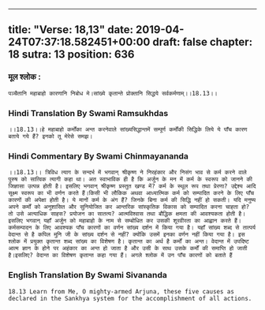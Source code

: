 
---
title: "Verse: 18,13"
date: 2019-04-24T07:37:18.582451+00:00
draft: false
chapter: 18
sutra: 13
position: 636
---
### मूल श्लोक :
```
पञ्चैतानि महाबाहो कारणानि निबोध मे।सांख्ये कृतान्ते प्रोक्तानि सिद्धये सर्वकर्मणाम्।।18.13।।

```

### Hindi Translation By Swami Ramsukhdas
```
।।18.13।।हे महाबाहो कर्मोंका अन्त करनेवाले सांख्यसिद्धान्तमें सम्पूर्ण कर्मोंकी सिद्धिके लिये ये पाँच कारण बताये गये हैं? इनको तू मेरेसे समझ।

```

### Hindi Commentary By Swami Chinmayananda
```
।।18.13।। त्रिविध त्याग के सन्दर्भ में भगवान् श्रीकृष्ण ने निरहंकार और निसंग भाव से कर्म करने वाले पुरुष को सात्विक त्यागी कहा था। अत स्वाभाविक ही है कि अर्जुन के मन में कर्म के स्वरूप को जानने की जिज्ञासा उत्पन्न होती है। इसलिए भगवान् श्रीकृष्ण प्रस्तुत खण्ड में? कर्म के स्थूल रूप तथा प्रेरणा? उद्देश्य आदि सूक्ष्म स्वरूप का भी वर्णन करते हैं।किसी भी लौकिक अथवा आध्यात्मिक कर्म को सम्पादित करने के लिए पाँच कारणों की अपेक्षा होती है। ये मानों कर्म के अंग हैं? जिनके बिना कर्म की सिद्धि नहीं हो सकती। यदि मनुष्य अपने कर्मों को अनुशासित और सुनियोजित कर आन्तरिक सांस्कृतिक विकास को सम्पादित करना चाहता हो? तो उसे अत्याधिक साहस? प्रयोजन का सातत्य? आत्मविश्वास तथा बौद्धिक क्षमता की आवश्यकता होती है। इसलिए भगवान् यहाँ अर्जुन को महाबाहो के नाम से सम्बोधित कर उसकी शूरवीरता का आह्वान करते हैं।कर्मसम्पादन के लिए आवश्यक पाँच कारणों का वर्णन सांख्य दर्शन में किया गया है। यहाँ सांख्य शब्द से तात्पर्य वेदान्त से है कपिल मुनि जी के सांख्य दर्शन से नहीं? क्योंकि उसमें इनका वर्णन नहीं किया गया है। इस श्लोक में प्रयुक्त कृतान्त शब्द सांख्य का विशेषण है। कृतान्त का अर्थ है कर्मों का अन्त। वेदान्त में उपदिष्ट आत्म ज्ञान के होने पर अहंकार का अन्त हो जाता है और उसी के साथ उसके कर्मों की समाप्ति हो जाती है।इसलिए? वेदान्त का विशेषण कृतान्त कहा गया हैं। अगले श्लोक में उन पाँच कारणों को बताते हैं

```

### English Translation By Swami  Sivananda
```
18.13 Learn from Me, O mighty-armed Arjuna, these five causes as declared in the Sankhya system for the accomplishment of all actions.

```

